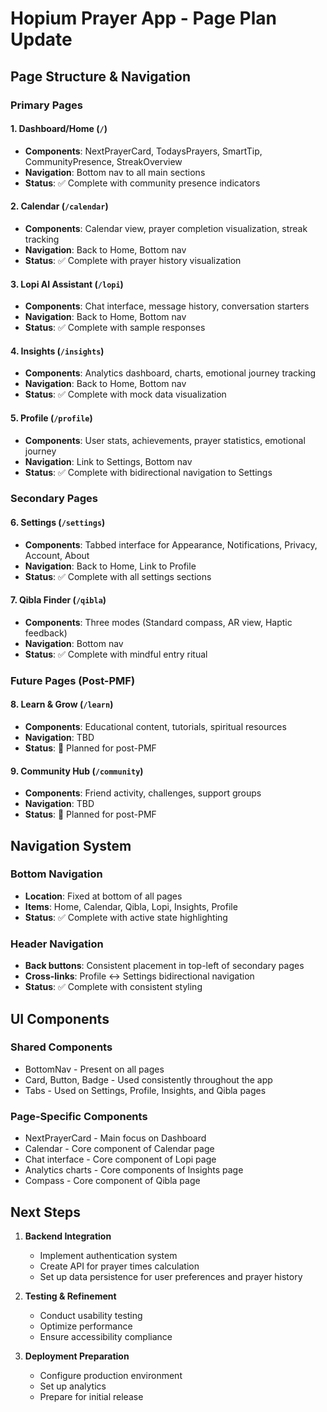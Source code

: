 # Hopium Prayer App - Page Plan Update

## Page Structure & Navigation

### Primary Pages

#### 1. Dashboard/Home (`/`)
- **Components**: NextPrayerCard, TodaysPrayers, SmartTip, CommunityPresence, StreakOverview
- **Navigation**: Bottom nav to all main sections
- **Status**: ✅ Complete with community presence indicators

#### 2. Calendar (`/calendar`)
- **Components**: Calendar view, prayer completion visualization, streak tracking
- **Navigation**: Back to Home, Bottom nav
- **Status**: ✅ Complete with prayer history visualization

#### 3. Lopi AI Assistant (`/lopi`)
- **Components**: Chat interface, message history, conversation starters
- **Navigation**: Back to Home, Bottom nav
- **Status**: ✅ Complete with sample responses

#### 4. Insights (`/insights`)
- **Components**: Analytics dashboard, charts, emotional journey tracking
- **Navigation**: Back to Home, Bottom nav
- **Status**: ✅ Complete with mock data visualization

#### 5. Profile (`/profile`)
- **Components**: User stats, achievements, prayer statistics, emotional journey
- **Navigation**: Link to Settings, Bottom nav
- **Status**: ✅ Complete with bidirectional navigation to Settings

### Secondary Pages

#### 6. Settings (`/settings`)
- **Components**: Tabbed interface for Appearance, Notifications, Privacy, Account, About
- **Navigation**: Back to Home, Link to Profile
- **Status**: ✅ Complete with all settings sections

#### 7. Qibla Finder (`/qibla`)
- **Components**: Three modes (Standard compass, AR view, Haptic feedback)
- **Navigation**: Bottom nav
- **Status**: ✅ Complete with mindful entry ritual

### Future Pages (Post-PMF)

#### 8. Learn & Grow (`/learn`)
- **Components**: Educational content, tutorials, spiritual resources
- **Navigation**: TBD
- **Status**: 🔲 Planned for post-PMF

#### 9. Community Hub (`/community`)
- **Components**: Friend activity, challenges, support groups
- **Navigation**: TBD
- **Status**: 🔲 Planned for post-PMF

## Navigation System

### Bottom Navigation
- **Location**: Fixed at bottom of all pages
- **Items**: Home, Calendar, Qibla, Lopi, Insights, Profile
- **Status**: ✅ Complete with active state highlighting

### Header Navigation
- **Back buttons**: Consistent placement in top-left of secondary pages
- **Cross-links**: Profile ↔ Settings bidirectional navigation
- **Status**: ✅ Complete with consistent styling

## UI Components

### Shared Components
- BottomNav - Present on all pages
- Card, Button, Badge - Used consistently throughout the app
- Tabs - Used on Settings, Profile, Insights, and Qibla pages

### Page-Specific Components
- NextPrayerCard - Main focus on Dashboard
- Calendar - Core component of Calendar page
- Chat interface - Core component of Lopi page
- Analytics charts - Core components of Insights page
- Compass - Core component of Qibla page

## Next Steps

1. **Backend Integration**
   - Implement authentication system
   - Create API for prayer times calculation
   - Set up data persistence for user preferences and prayer history

2. **Testing & Refinement**
   - Conduct usability testing
   - Optimize performance
   - Ensure accessibility compliance

3. **Deployment Preparation**
   - Configure production environment
   - Set up analytics
   - Prepare for initial release
